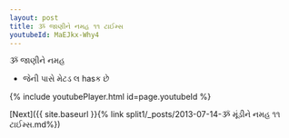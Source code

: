 ```yaml
---
layout: post
title: ૐ જાણીને નમહ ૧૧ ટાઈમ્સ
youtubeId: MaEJkx-Why4
---
```

 
 
 ૐ જાણીને નમહ  
 
 -  જેની પાસે મેટડ લ hasક છે 
 
  
 
  
 
 
 
 
 
 


{% include youtubePlayer.html id=page.youtubeId %}
 
[Next]({{ site.baseurl }}{% link  split1/_posts/2013-07-14-ૐ મૂંડીને નમહ ૧૧ ટાઈમ્સ.md%})
 
